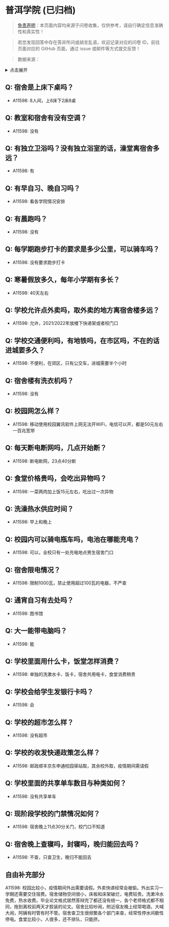 # 普洱学院 (已归档)

> [免责声明](https://colleges.chat/#_3)：本页面内容均来源于问卷收集，仅供参考，请自行确定信息准确性和真实性！

> 若您发现回答中存在答非所问或胡言乱语，欢迎记录对应的问卷 ID，前往页面对应的 GitHub 页面，通过 issue 或邮件等方式提交反馈！

> 数据来源：

<details><summary>点击展开</summary>
<ul>
<li>A11598: 匿名 (2022 年 06 月)</li>
</ul>
</details>

## Q: 宿舍是上床下桌吗？

- A11598: 8人间，上6床下2床8桌

## Q: 教室和宿舍有没有空调？

- A11598: 没有

## Q: 有独立卫浴吗？没有独立浴室的话，澡堂离宿舍多远？

- A11598: 有

## Q: 有早自习、晚自习吗？

- A11598: 看各学院情况安排

## Q: 有晨跑吗？

- A11598: 没有

## Q: 每学期跑步打卡的要求是多少公里，可以骑车吗？

- A11598: 没有要求跑步打卡

## Q: 寒暑假放多久，每年小学期有多长？

- A11598: 40天左右

## Q: 学校允许点外卖吗，取外卖的地方离宿舍楼多远？

- A11598: 允许，2021/2022年放楼下快递架或者校门口

## Q: 学校交通便利吗，有地铁吗，在市区吗，不在的话进城要多久？

- A11598: 不便利，在郊区，只有公交车，进城需要半个小时

## Q: 宿舍楼有洗衣机吗？

- A11598: 没有

## Q: 校园网怎么样？

- A11598: 移动使用校园翼讯软件上网无法开WiFi，电信可以开，都是50元左右一百兆宽带

## Q: 每天断电断网吗，几点开始断？

- A11598: 断电断网，23点40分断

## Q: 食堂价格贵吗，会吃出异物吗？

- A11598: 一菜两肉加上饭15元左右，吃出过一次异物

## Q: 洗澡热水供应时间？

- A11598: 早上和晚上

## Q: 校园内可以骑电瓶车吗，电池在哪能充电？

- A11598: 可以，全校只有一处充电地点男生宿舍门口

## Q: 宿舍限电情况？

- A11598: 限制1000瓦，禁止使用超过100瓦的电器，不严查

## Q: 通宵自习有去处吗？

- A11598: 图书馆

## Q: 大一能带电脑吗？

- A11598: 能

## Q: 学校里面用什么卡，饭堂怎样消费？

- A11598: 单独的洗漱水卡、饭卡，宿舍共用电卡，食堂消费稍贵

## Q: 学校会给学生发银行卡吗？

- A11598: 会

## Q: 学校的超市怎么样？

- A11598: 没有超市

## Q: 学校的收发快递政策怎么样？

- A11598: 邮政顺丰京东申通校园驿站取，其余校外取，疫情期间需请假

## Q: 学校里面的共享单车数目与种类如何？

- A11598: 没有共享单车

## Q: 现阶段学校的门禁情况如何？

- A11598: 宿舍晚上11点30分关门，校门口不知道

## Q: 宿舍晚上查寝吗，封寝吗，晚归能回去吗？

- A11598: 不查，只查卫生，晚归不能回去

## 自由补充部分

A11598: 校园比较小，疫情期间外出需要请假。外卖快递经常会被偷。外出实习一学期还需要交住宿费。宿舍储物空间很小，床板和床架破烂，电费较贵。洗漱冷水免费，热水收费。毕业论文格式居然答辩完了都还没有统一，各个老师格式都不相同，拖到离校前两天才胶装的论文。宿舍比较吵闹，附近宿友晚上经常喝酒，大喊大闹，阿姨有时管有时不管。宿舍查卫生很频繁各个部门来查，经常性停水间歇性停电。食堂比较小，人很多，还不排队，只能挤。